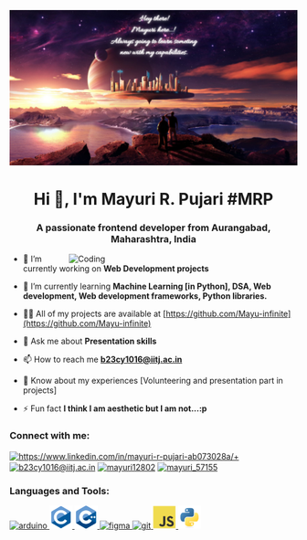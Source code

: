 ![cover](git.png)
<h1 align="center">Hi 👋, I'm Mayuri R. Pujari #MRP</h1>

<h3 align="center">A passionate frontend developer from Aurangabad, Maharashtra, India</h3>

<img align="right" alt="Coding" width="400" src="https://octodex.github.com/images/hula_loop_octodex03.gif">
  
- 🔭 I’m currently working on **Web Development projects**

- 🌱 I’m currently learning **Machine Learning [in Python], DSA, Web development, Web development frameworks, Python libraries.**

- 👨‍💻 All of my projects are available at [https://github.com/Mayu-infinite](https://github.com/Mayu-infinite)

- 💬 Ask me about **Presentation skills**

- 📫 How to reach me **b23cy1016@iitj.ac.in**

- 📄 Know about my experiences [Volunteering and presentation part in projects]

- ⚡ Fun fact **I think I am aesthetic but I am not...:p**

<h3 align="left">Connect with me:</h3>
<p align="left">
<a href="https://linkedin.com/in/https://www.linkedin.com/in/mayuri-r-pujari-ab073028a/+" target="blank"><img align="center" src="https://raw.githubusercontent.com/rahuldkjain/github-profile-readme-generator/master/src/images/icons/Social/linked-in-alt.svg" alt="https://www.linkedin.com/in/mayuri-r-pujari-ab073028a/+" height="30" width="40" /></a>
<a href="https://www.hackerrank.com/b23cy1016@iitj.ac.in" target="blank"><img align="center" src="https://raw.githubusercontent.com/rahuldkjain/github-profile-readme-generator/master/src/images/icons/Social/hackerrank.svg" alt="b23cy1016@iitj.ac.in" height="30" width="40" /></a>
<a href="https://codeforces.com/profile/mayuri12802" target="blank"><img align="center" src="https://raw.githubusercontent.com/rahuldkjain/github-profile-readme-generator/master/src/images/icons/Social/codeforces.svg" alt="mayuri12802" height="30" width="40" /></a>
<a href="https://discord.gg/mayuri_57155" target="blank"><img align="center" src="https://raw.githubusercontent.com/rahuldkjain/github-profile-readme-generator/master/src/images/icons/Social/discord.svg" alt="mayuri_57155" height="30" width="40" /></a>
</p>

<h3 align="left">Languages and Tools:</h3>
<p align="left"> <a href="https://www.arduino.cc/" target="_blank" rel="noreferrer"> <img src="https://cdn.worldvectorlogo.com/logos/arduino-1.svg" alt="arduino" width="40" height="40"/> </a> <a href="https://www.cprogramming.com/" target="_blank" rel="noreferrer"> <img src="https://raw.githubusercontent.com/devicons/devicon/master/icons/c/c-original.svg" alt="c" width="40" height="40"/> </a> <a href="https://www.w3schools.com/cpp/" target="_blank" rel="noreferrer"> <img src="https://raw.githubusercontent.com/devicons/devicon/master/icons/cplusplus/cplusplus-original.svg" alt="cplusplus" width="40" height="40"/> </a> <a href="https://www.figma.com/" target="_blank" rel="noreferrer"> <img src="https://www.vectorlogo.zone/logos/figma/figma-icon.svg" alt="figma" width="40" height="40"/> </a> <a href="https://git-scm.com/" target="_blank" rel="noreferrer"> <img src="https://www.vectorlogo.zone/logos/git-scm/git-scm-icon.svg" alt="git" width="40" height="40"/> </a> <a href="https://developer.mozilla.org/en-US/docs/Web/JavaScript" target="_blank" rel="noreferrer"> <img src="https://raw.githubusercontent.com/devicons/devicon/master/icons/javascript/javascript-original.svg" alt="javascript" width="40" height="40"/> </a> <a href="https://www.python.org" target="_blank" rel="noreferrer"> <img src="https://raw.githubusercontent.com/devicons/devicon/master/icons/python/python-original.svg" alt="python" width="40" height="40"/> </a> </p>

